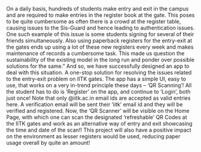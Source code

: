 On a daily basis, hundreds of students make entry and exit in the campus 
and are required to make entries in the register book at the gate. This poses
to be quite cumbersome as often there is a crowd at the register table, causing 
issues to the Sis-Guard and hence leading to authentication issues. One such example 
of this issue is some students signing for several of their friends simultaneously.
Also using paperback registers for the entry-exit at the gates ends up using a lot of
these new registers every week and makes maintenance of records a cumbersome task. This 
made us question the sustainability of the existing model in the long run and ponder over 
possible solutions for the same.”
And so, we have successfully designed an app to deal with this situation.
A one-stop solution for resolving the issues related to the entry-exit problem on IITK gates.
The app has a simple UI, easy to use, that works on a very in-trend principle these days – ‘QR Scanning’!
All the student has to do is ‘Register’ on the app, and continue to ‘Login’, both just once! Note that only
@iitk.ac.in email ids are accepted as valid entries here. A verification email will be sent their ‘iitk’ email id 
and they will be verified and registered.
Now, the ‘QR Scanner’ will be visible on the Home Page, with which one can scan 
the designated ‘refreshable’ QR Codes at the IITK gates and work as an alternative way 
of entry and exit showcasing the time and date of the scan!!
This project will also have a positive impact on the environment as lesser registers 
would be used, reducing paper usage overall by quite an amount!

